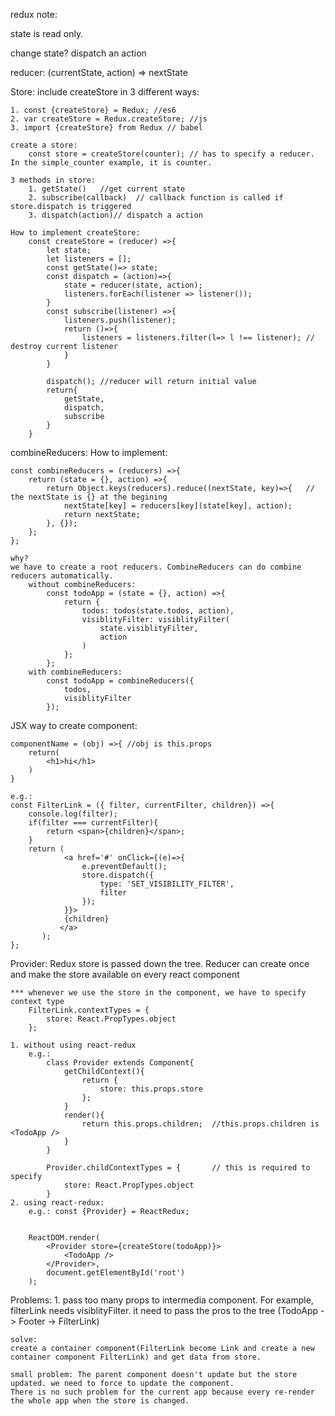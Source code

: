 redux note:

state is read only.

change state? dispatch an action


reducer: (currentState, action) => nextState


Store:
    include createStore in 3 different ways:
    
    1. const {createStore} = Redux; //es6
    2. var createStore = Redux.createStore; //js
    3. import {createStore} from Redux // babel

    create a store:
        const store = createStore(counter); // has to specify a reducer. In the simple_counter example, it is counter.

    3 methods in store:
        1. getState()   //get current state
        2. subscribe(callback)  // callback function is called if store.dispatch is triggered
        3. dispatch(action)// dispatch a action

    How to implement createStore:
        const createStore = (reducer) =>{
            let state;
            let listeners = [];
            const getState()=> state;
            const dispatch = (action)=>{
                state = reducer(state, action);
                listeners.forEach(listener => listener());
            }
            const subscribe(listener) =>{
                listeners.push(listener);
                return ()=>{
                    listeners = listeners.filter(l=> l !== listener); // destroy current listener
                }
            }

            dispatch(); //reducer will return initial value
            return{
                getState,
                dispatch,
                subscribe
            }
        }

combineReducers:
    How to implement:

    const combineReducers = (reducers) =>{
        return (state = {}, action) =>{
            return Object.keys(reducers).reduce((nextState, key)=>{   // the nextState is {} at the begining
                nextState[key] = reducers[key](state[key], action);
                return nextState;
            }, {});
        };
    };

    why?
    we have to create a root reducers. CombineReducers can do combine reducers automatically.
        without combineReducers:
            const todoApp = (state = {}, action) =>{
                return {
                    todos: todos(state.todos, action),
                    visiblityFilter: visiblityFilter(
                        state.visiblityFilter,
                        action
                    )
                };
            };
        with combineReducers:
            const todoApp = combineReducers({
                todos,
                visiblityFilter
            });


JSX way to create component:

    componentName = (obj) =>{ //obj is this.props
        return(
            <h1>hi</h1>
        )
    }

    e.g.:
    const FilterLink = ({ filter, currentFilter, children}) =>{
        console.log(filter);
        if(filter === currentFilter){
            return <span>{children}</span>;
        }
        return (
                <a href='#' onClick={(e)=>{
                    e.preventDefault();
                    store.dispatch({
                        type: 'SET_VISIBILITY_FILTER',
                        filter
                    });
                }}>
                {children}
               </a>
           );
    };


Provider:
    Redux store is passed down the tree. Reducer can create once and make the store available on every react component

    *** whenever we use the store in the component, we have to specify context type
        FilterLink.contextTypes = {
            store: React.PropTypes.object
        };

    1. without using react-redux
        e.g.:
            class Provider extends Component{
                getChildContext(){
                    return {
                        store: this.props.store
                    };
                }
                render(){
                    return this.props.children;  //this.props.children is <TodoApp />
                }
            }

            Provider.childContextTypes = {       // this is required to specify
                store: React.PropTypes.object
            }
    2. using react-redux:
        e.g.: const {Provider} = ReactRedux;

        
        ReactDOM.render(
            <Provider store={createStore(todoApp)}>
                <TodoApp />
            </Provider>,
            document.getElementById('root')
        );
Problems:
    1. pass too many props to intermedia component. For example, filterLink needs visiblityFilter. it need to pass the pros to the tree (TodoApp -> Footer -> FilterLink)
    
    solve: 
    create a container component(FilterLink become Link and create a new container component FilterLink) and get data from store.
    
    small problem: The parent component doesn't update but the store updated. we need to force to update the component.
    There is no such problem for the current app because every re-render the whole app when the store is changed.
